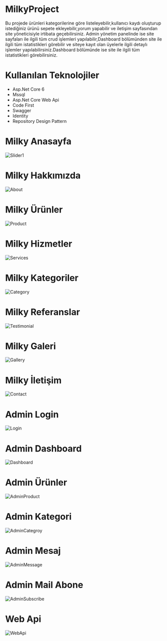 # MilkyProject
Bu projede ürünleri kategorilerine göre listeleyebilir,kullanıcı kaydı oluşturup istediğiniz ürünü sepete ekleyebilir,yorum yapabilir ve iletişim sayfasından site yöneticisiyle irtibata geçebilirsiniz.
Admin yönetim panelinde ise site sayfaları ile ilgili tüm crud işlemleri yapılabilir,Dashboard bölümünden site ile ilgili tüm istatistikleri görebilir ve siteye kayıt olan üyelerle ilgili detaylı işlemler yapılabilirsiniz.Dashboard bölümünde ise site ile ilgili tüm istatistikleri görebilirsiniz.

# Kullanılan Teknolojiler 
<ul>
  <li>Asp.Net Core 6</li>
  <li>Mssql</li>
  <li>Asp.Net Core Web Api </li>
  <li>Code First</li>
  <li>Swagger </li>
  <li>Identity</li>
  <li>Repository Design Pattern</li>
</ul>

# Milky Anasayfa
![Slider1](https://github.com/elfrkn/MilkyProject/assets/101409313/d62cd4f8-fc66-4798-8f88-f9779521d1d6)
# Milky Hakkımızda
![About](https://github.com/elfrkn/MilkyProject/assets/101409313/4581be92-9214-4c40-9df2-5c97dd2993a6)
# Milky Ürünler
![Product](https://github.com/elfrkn/MilkyProject/assets/101409313/a2fd6ae7-2ddf-4545-a702-fbe77a708324)
# Milky Hizmetler
![Services](https://github.com/elfrkn/MilkyProject/assets/101409313/f083c245-214e-47c4-b34e-78ca705ec660)
# Milky Kategoriler
![Category](https://github.com/elfrkn/MilkyProject/assets/101409313/4288b0e6-cce8-4100-9275-bb003c7f42f9)
# Milky Referanslar
![Testimonial](https://github.com/elfrkn/MilkyProject/assets/101409313/516a6ecf-1aa4-42fc-878c-66a7ff9d9477)
# Milky Galeri
![Gallery](https://github.com/elfrkn/MilkyProject/assets/101409313/b58e734b-7a8e-4d1a-9141-ec2c6d3e33b1)
# Milky İletişim
![Contact](https://github.com/elfrkn/MilkyProject/assets/101409313/9ab597b1-847e-408a-a0d8-6904181e3da2)
# Admin Login
![Login](https://github.com/elfrkn/MilkyProject/assets/101409313/7307de70-d567-498d-a796-998de01cef18)
# Admin Dashboard
![Dashboard](https://github.com/elfrkn/MilkyProject/assets/101409313/75dfe222-59ad-4592-ac38-a301fcef0ca8)
# Admin Ürünler
![AdminProduct](https://github.com/elfrkn/MilkyProject/assets/101409313/73c773f5-49aa-4f4f-83b3-72666d455304)
# Admin Kategori
![AdminCategroy](https://github.com/elfrkn/MilkyProject/assets/101409313/e6f6a082-7c3e-4014-b4c1-dd4a8fc042f7)
# Admin Mesaj
![AdminMessage](https://github.com/elfrkn/MilkyProject/assets/101409313/44513be0-0bc5-4ca0-a45b-3cd616ed9185)
# Admin Mail Abone
![AdminSubscribe](https://github.com/elfrkn/MilkyProject/assets/101409313/98daa685-04ff-4bea-8c04-24c8bb56f2f1)
# Web Api
![WebApi](https://github.com/elfrkn/MilkyProject/assets/101409313/22bc996f-88a0-409b-ae2f-138cdcdd2c81)


